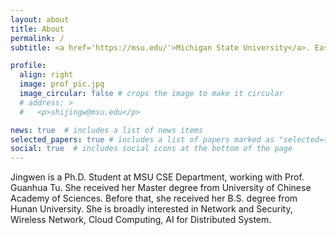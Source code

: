 ```yaml
---
layout: about
title: About
permalink: /
subtitle: <a href='https://msu.edu/'>Michigan State University</a>. East Lansing, MI 48824.

profile:
  align: right
  image: prof_pic.jpg
  image_circular: false # crops the image to make it circular
  # address: >
  #   <p>shijingw@msu.edu</p>

news: true  # includes a list of news items
selected_papers: true # includes a list of papers marked as "selected={true}"
social: true  # includes social icons at the bottom of the page
---
```


Jingwen is a Ph.D. Student at MSU CSE Department, working with Prof. Guanhua Tu. She received her Master degree from University of Chinese Academy of Sciences. Before that, she received her B.S. degree from Hunan University. She is broadly interested in Network and Security, Wireless Network, Cloud Computing, AI for Distributed System.
